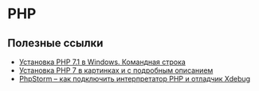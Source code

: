 # PHP

## Полезные ссылки

* [Установка PHP 7.1 в Windows. Командная строка](http://iantonov.me/page/ustanovka-php-71-v-windows-komandnaja-stroka)
* [Установка PHP 7 в картинках и с подробным описанием](https://sebweo.com/ru/ustanovka-php-7-v-kartinkah-i-s-podrobnym-opisaniem/)
* [PhpStorm – как подключить интерпретатор PHP и отладчик Xdebug](http://bogdanov-blog.ru/phpstorm-kak-podklyuchit-interpretator-php-i-otladchik-xdebug/)

